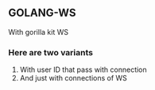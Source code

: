 ## GOLANG-WS
With gorilla kit WS

### Here are two variants
1. With user ID that pass with connection 
2. And just with connections of WS
